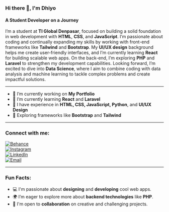 ### Hi there 👋, I'm Dhiyo
#### A Student Developer on a Journey

I’m a student at **TI Global Denpasar**, focused on building a solid foundation in web development with **HTML**, **CSS**, and **JavaScript**. I’m passionate about coding and continually expanding my skills by working with front-end frameworks like **Tailwind** and **Bootstrap**. My **UI/UX design** background helps me create user-friendly interfaces, and I’m currently learning **React** for building scalable web apps. On the back-end, I’m exploring **PHP** and **Laravel** to strengthen my development capabilities. Looking forward, I’m excited to dive into **Data Science**, where I aim to combine coding with data analysis and machine learning to tackle complex problems and create impactful solutions.

---

- 🔭 I’m currently working on **My Portfolio**
- 🌱 I’m currently learning **React** and **Laravel**
- 💼 I have experience in **HTML, CSS, JavaScript, Python**, and **UI/UX Design**
- 🚀 Exploring frameworks like **Bootstrap** and **Tailwind**

---

### Connect with me:
[![Behance](https://img.shields.io/badge/Behance-0057ff?style=for-the-badge&logo=behance&logoColor=white)](https://www.behance.net/dhiyolawe)  
[![Instagram](https://img.shields.io/badge/Instagram-e1306c?style=for-the-badge&logo=instagram&logoColor=white)](https://www.instagram.com/dhios.ntz)  
[![LinkedIn](https://img.shields.io/badge/LinkedIn-0a66c2?style=for-the-badge&logo=linkedin&logoColor=white)](https://www.linkedin.com/in/dhiyo-wikantara-3172672ab)  
[![Email](https://img.shields.io/badge/Email-d14836?style=for-the-badge&logo=gmail&logoColor=white)](mailto:dhiyolawe@gmail.com)

---

### Fun Facts:
- 💻 I'm passionate about **designing** and **developing** cool web apps.
- 🌍 I’m eager to explore more about **backend technologies** like **PHP**.
- 🤝 I'm open to **collaboration** on creative and challenging projects.

